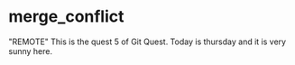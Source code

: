 # merge_conflict

"REMOTE"
This is the quest 5 of Git Quest.
Today is thursday and it is very sunny here.
